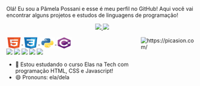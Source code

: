 Olá! Eu sou a Pâmela Possani e esse é meu perfil no GitHub! Aqui você vai encontrar alguns projetos e estudos de linguagens de programação!

<div align="center">
  <a href="https://github.com/pampossani">
  <img height="140em" src="https://github-readme-stats.vercel.app/api?username=pampossani&show_icons=true&theme=dracula&include_all_commits=true&count_private=true"/>  <img height="140em" src="https://github-readme-stats.vercel.app/api/top-langs/?username=pampossani&layout=compact&langs_count=7&theme=dracula"/>
</div>


<div style="display: inline_block"><br>
 
  <img align="center" alt="Pam-HTML" height="30" width="40" src="https://raw.githubusercontent.com/devicons/devicon/master/icons/html5/html5-original.svg">
  <img align="center" alt="Pam-CSS" height="30" width="40" src="https://raw.githubusercontent.com/devicons/devicon/master/icons/css3/css3-original.svg">
  <img align="center" alt="Pam-Python" height="30" width="40" src="https://raw.githubusercontent.com/devicons/devicon/master/icons/python/python-original.svg">
  <img align="center" alt="Pam-Csharp" height="30" width="40" src="https://raw.githubusercontent.com/devicons/devicon/master/icons/csharp/csharp-original.svg">
 <a href="https://interruptedreamer.com/"><img align="right" src="https://i.picasion.com/pic92/6be96e7cf53cffcc9a6b921a1b0c67fe.gif" width="150" height="150" border="0" alt="https://picasion.com/" /></a><br /><a href="https://picasion.com/"></a>
</div>

<div> 
     <a href="https://br.pinterest.com/pamelapossani/" target="_blank"><img src="https://aleen42.github.io/badges/src/pinterest.svg" target="_blank"></a>
    <a href="https://instagram.com/pampossani" target="_blank"><img src="https://img.shields.io/badge/-Instagram-%23E4405F?style=for-the-badge&logo=instagram&logoColor=white" target="_blank"></a>
  <a href = "mailto:pamelarpossani@gmail.com"><img src="https://img.shields.io/badge/-Gmail-%23333?style=for-the-badge&logo=gmail&logoColor=white" target="_blank"></a>
  <a href="https://www.linkedin.com/in/p%C3%A2mela-possani-7929b16b/" target="_blank"><img src="https://img.shields.io/badge/-LinkedIn-%230077B5?style=for-the-badge&logo=linkedin&logoColor=white" target="_blank"></a>   
  <a href="https://www.deviantart.com/pammyjonas" target="_blank"><img src="https://img.shields.io/badge/DeviantArt-05CC47?style=for-the-badge&logo=deviantart&logoColor=white" target="_blank"></a>
  
  </div>

- 🌱 Estou estudando o curso Elas na Tech com programação HTML, CSS e Javascript!
- 😄 Pronouns: ela/dela
